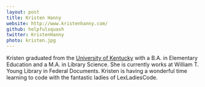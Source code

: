 ```yaml
---
layout: post
title: Kristen Hanny
website: http://www.kristenhanny.com/
github: helpfulsquash
twitter: KristenHanny
photo: kristen.jpg
---
```

Kristen graduated from the [University of Kentucky](http://www.uky.edu/) with a B.A. in Elementary Education and a M.A. in Library Science. She is currently works at William T. Young Library in Federal Documents. Kristen is having a wonderful time learning to code with the fantastic ladies of LexLadiesCode.
